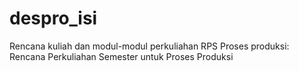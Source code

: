 # despro_isi
Rencana kuliah dan modul-modul perkuliahan
RPS Proses produksi: Rencana Perkuliahan Semester untuk Proses Produksi 
